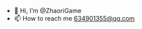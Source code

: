- 👋 Hi, I’m @ZhaoriGame
- 📫 How to reach me 634901355@qq.com

<!---
ZhaoriGame/ZhaoriGame is a ✨ special ✨ repository because its `README.md` (this file) appears on your GitHub profile.
You can click the Preview link to take a look at your changes.
--->
